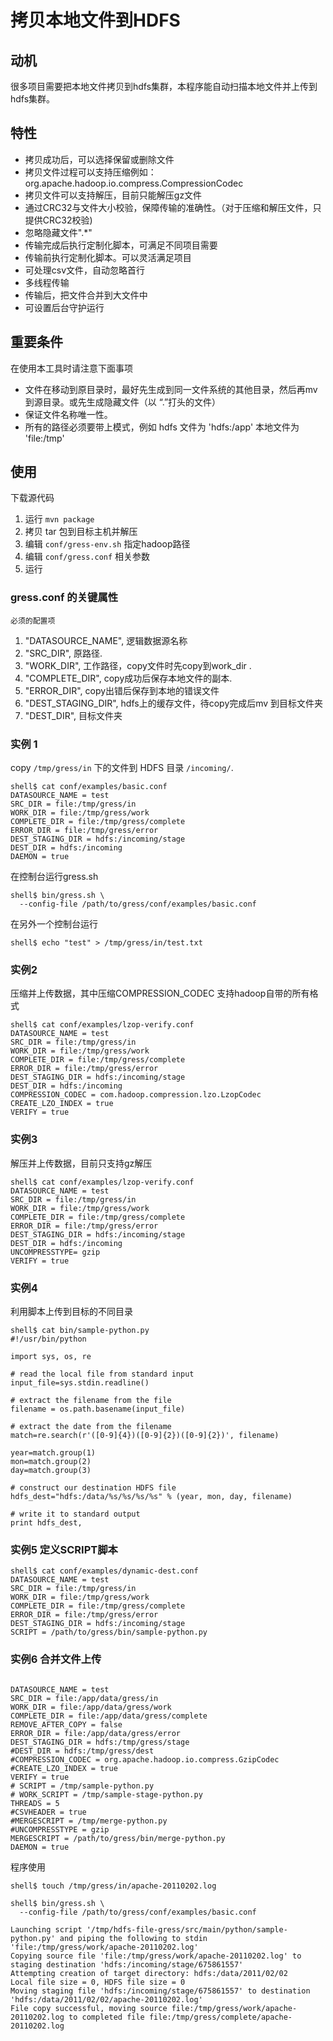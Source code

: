 拷贝本地文件到HDFS
=================================================================================

## 动机

很多项目需要把本地文件拷贝到hdfs集群，本程序能自动扫描本地文件并上传到hdfs集群。

##  特性

* 拷贝成功后，可以选择保留或删除文件
* 拷贝文件过程可以支持压缩例如：org.apache.hadoop.io.compress.CompressionCodec
* 拷贝文件可以支持解压，目前只能解压gz文件
* 通过CRC32与文件大小校验，保障传输的准确性。（对于压缩和解压文件，只提供CRC32校验)
* 忽略隐藏文件".*"
* 传输完成后执行定制化脚本，可满足不同项目需要
* 传输前执行定制化脚本。可以灵活满足项目
* 可处理csv文件，自动忽略首行
* 多线程传输
* 传输后，把文件合并到大文件中
* 可设置后台守护运行


## 重要条件

在使用本工具时请注意下面事项

* 文件在移动到原目录时，最好先生成到同一文件系统的其他目录，然后再mv到源目录。或先生成隐藏文件（以 “.”打头的文件）
* 保证文件名称唯一性。
* 所有的路径必须要带上模式，例如 hdfs 文件为 'hdfs:/app' 本地文件为 'file:/tmp'

## 使用

下载源代码

1. 运行 `mvn package`
2. 拷贝 tar 包到目标主机并解压
3. 编辑 `conf/gress-env.sh` 指定hadoop路径
4. 编辑 `conf/gress.conf` 相关参数
5. 运行


### gress.conf 的关键属性

    必须的配置项

1.  "DATASOURCE_NAME", 逻辑数据源名称
2.  "SRC_DIR", 原路径.
3.  "WORK_DIR", 工作路径，copy文件时先copy到work_dir .
4.  "COMPLETE_DIR", copy成功后保存本地文件的副本.
5.  "ERROR_DIR", copy出错后保存到本地的错误文件
6.  "DEST_STAGING_DIR", hdfs上的缓存文件，待copy完成后mv 到目标文件夹
7.  "DEST_DIR", 目标文件夹


### 实例 1

copy  `/tmp/gress/in` 下的文件到 HDFS 目录 `/incoming/`.

<pre><code>shell$ cat conf/examples/basic.conf
DATASOURCE_NAME = test
SRC_DIR = file:/tmp/gress/in
WORK_DIR = file:/tmp/gress/work
COMPLETE_DIR = file:/tmp/gress/complete
ERROR_DIR = file:/tmp/gress/error
DEST_STAGING_DIR = hdfs:/incoming/stage
DEST_DIR = hdfs:/incoming
DAEMON = true
</code></pre>

在控制台运行gress.sh

<pre><code>shell$ bin/gress.sh \
  --config-file /path/to/gress/conf/examples/basic.conf
</code></pre>

在另外一个控制台运行

<pre><code>shell$ echo "test" > /tmp/gress/in/test.txt
</code></pre>


### 实例2

压缩并上传数据，其中压缩COMPRESSION_CODEC 支持hadoop自带的所有格式

<pre><code>shell$ cat conf/examples/lzop-verify.conf
DATASOURCE_NAME = test
SRC_DIR = file:/tmp/gress/in
WORK_DIR = file:/tmp/gress/work
COMPLETE_DIR = file:/tmp/gress/complete
ERROR_DIR = file:/tmp/gress/error
DEST_STAGING_DIR = hdfs:/incoming/stage
DEST_DIR = hdfs:/incoming
COMPRESSION_CODEC = com.hadoop.compression.lzo.LzopCodec
CREATE_LZO_INDEX = true
VERIFY = true
</code></pre>

### 实例3

解压并上传数据，目前只支持gz解压

<pre><code>shell$ cat conf/examples/lzop-verify.conf
DATASOURCE_NAME = test
SRC_DIR = file:/tmp/gress/in
WORK_DIR = file:/tmp/gress/work
COMPLETE_DIR = file:/tmp/gress/complete
ERROR_DIR = file:/tmp/gress/error
DEST_STAGING_DIR = hdfs:/incoming/stage
DEST_DIR = hdfs:/incoming
UNCOMPRESSTYPE= gzip
VERIFY = true
</code></pre>



### 实例4
利用脚本上传到目标的不同目录

<pre><code>shell$ cat bin/sample-python.py
#!/usr/bin/python

import sys, os, re

# read the local file from standard input
input_file=sys.stdin.readline()

# extract the filename from the file
filename = os.path.basename(input_file)

# extract the date from the filename
match=re.search(r'([0-9]{4})([0-9]{2})([0-9]{2})', filename)

year=match.group(1)
mon=match.group(2)
day=match.group(3)

# construct our destination HDFS file
hdfs_dest="hdfs:/data/%s/%s/%s/%s" % (year, mon, day, filename)

# write it to standard output
print hdfs_dest,
</code></pre>

### 实例5 定义SCRIPT脚本

<pre><code>shell$ cat conf/examples/dynamic-dest.conf
DATASOURCE_NAME = test
SRC_DIR = file:/tmp/gress/in
WORK_DIR = file:/tmp/gress/work
COMPLETE_DIR = file:/tmp/gress/complete
ERROR_DIR = file:/tmp/gress/error
DEST_STAGING_DIR = hdfs:/incoming/stage
SCRIPT = /path/to/gress/bin/sample-python.py
</code></pre>

### 实例6 合并文件上传
<pre><code>
DATASOURCE_NAME = test
SRC_DIR = file:/app/data/gress/in
WORK_DIR = file:/app/data/gress/work
COMPLETE_DIR = file:/app/data/gress/complete
REMOVE_AFTER_COPY = false
ERROR_DIR = file:/app/data/gress/error
DEST_STAGING_DIR = hdfs:/tmp/gress/stage
#DEST_DIR = hdfs:/tmp/gress/dest
#COMPRESSION_CODEC = org.apache.hadoop.io.compress.GzipCodec
#CREATE_LZO_INDEX = true
VERIFY = true
# SCRIPT = /tmp/sample-python.py
# WORK_SCRIPT = /tmp/sample-stage-python.py
THREADS = 5
#CSVHEADER = true
#MERGESCRIPT = /tmp/merge-python.py
#UNCOMPRESSTYPE = gzip
MERGESCRIPT = /path/to/gress/bin/merge-python.py
DAEMON = true
</code></pre>
程序使用

<pre><code>shell$ touch /tmp/gress/in/apache-20110202.log

shell$ bin/gress.sh \
  --config-file /path/to/gress/conf/examples/basic.conf

Launching script '/tmp/hdfs-file-gress/src/main/python/sample-python.py' and piping the following to stdin 'file:/tmp/gress/work/apache-20110202.log'
Copying source file 'file:/tmp/gress/work/apache-20110202.log' to staging destination 'hdfs:/incoming/stage/675861557'
Attempting creation of target directory: hdfs:/data/2011/02/02
Local file size = 0, HDFS file size = 0
Moving staging file 'hdfs:/incoming/stage/675861557' to destination 'hdfs:/data/2011/02/02/apache-20110202.log'
File copy successful, moving source file:/tmp/gress/work/apache-20110202.log to completed file file:/tmp/gress/complete/apache-20110202.log
</code></pre>

